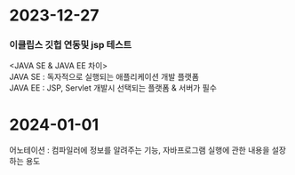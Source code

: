 # 2023-12-27

### 이클립스 깃헙 연동및 jsp 테스트
  
<JAVA SE & JAVA EE 차이><br/>
JAVA SE :  독자적으로 실행되는 애플리케이션 개발 플랫폼<br/>
JAVA EE : JSP, Servlet 개발시 선택되는 플랫폼 & 서버가 필수<br/>

# 2024-01-01
어노테이션 : 컴파일러에 정보를 알려주는 기능, 자바프로그램 실행에 관한 내용을 설장하는 용도
